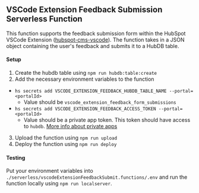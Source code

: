 ## VSCode Extension Feedback Submission Serverless Function

This function supports the feedback submission form within the HubSpot VSCode Extension ([hubspot-cms-vscode]()). The function takes in a JSON object containing the user's feedback and submits it to a HubDB table.

#### Setup

1. Create the hubdb table using `npm run hubdb:table:create`
2. Add the necessary environment variables to the function

- `hs secrets add VSCODE_EXTENSION_FEEDBACK_HUBDB_TABLE_NAME --portal=<portalId>`
  - Value should be `vscode_extension_feedback_form_submissions`
- `hs secrets add VSCODE_EXTENSION_FEEDBACK_ACCESS_TOKEN --portal=<portalId>`
  - Value should be a private app token. This token should have access to `hubdb`. [More info about private apps](https://developers.hubspot.com/docs/api/private-apps)

3. Upload the function using `npm run upload`
4. Deploy the function using `npm run deploy`

#### Testing

Put your environment variables into `./serverless/vscodeExtensionFeedbackSubmit.functions/.env` and run the function locally using `npm run localserver`.
